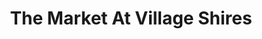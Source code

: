 ---
title: "The Market At Village Shires"
url: /southampton/the-market-at-village-shires/
shop: convenience
---